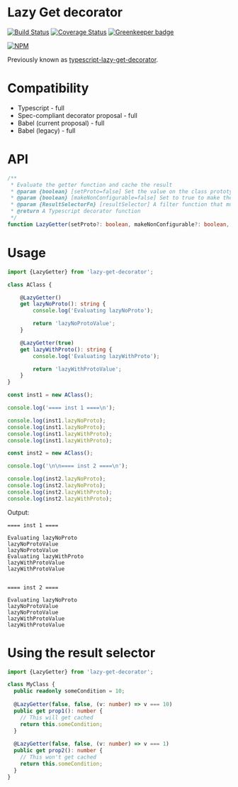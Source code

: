 # Lazy Get decorator

[![Build Status](https://travis-ci.org/Alorel/typescript-lazy-get-decorator.png?branch=2.1.0)](https://travis-ci.org/Alorel/typescript-lazy-get-decorator)
[![Coverage Status](https://coveralls.io/repos/github/Alorel/typescript-lazy-get-decorator/badge.svg?branch=2.1.0)](https://coveralls.io/github/Alorel/typescript-lazy-get-decorator?branch=2.1.0)
[![Greenkeeper badge](https://badges.greenkeeper.io/Alorel/typescript-lazy-get-decorator.svg)](https://greenkeeper.io/)

[![NPM](https://nodei.co/npm/lazy-get-decorator.png?downloads=true&downloadRank=true&stars=true)](https://www.npmjs.com/package/lazy-get-decorator)

Previously known as [typescript-lazy-get-decorator](https://www.npmjs.com/package/lazy-get-decorator).

# Compatibility

- Typescript - full
- Spec-compliant decorator proposal - full
- Babel (current proposal) - full
- Babel (legacy) - full

# API

```typescript
/**
 * Evaluate the getter function and cache the result
 * @param {boolean} [setProto=false] Set the value on the class prototype as well. Only applies to non-static getters.
 * @param {boolean} [makeNonConfigurable=false] Set to true to make the resolved property non-configurable
 * @param {ResultSelectorFn} [resultSelector] A filter function that must return true for the value to cached
 * @return A Typescript decorator function
 */
function LazyGetter(setProto?: boolean, makeNonConfigurable?: boolean, resultSelector?: (value: any) => boolean): MethodDecorator;
```

# Usage

```typescript
import {LazyGetter} from 'lazy-get-decorator';

class AClass {

    @LazyGetter()
    get lazyNoProto(): string {
        console.log('Evaluating lazyNoProto');

        return 'lazyNoProtoValue';
    }

    @LazyGetter(true)
    get lazyWithProto(): string {
        console.log('Evaluating lazyWithProto');

        return 'lazyWithProtoValue';
    }
}

const inst1 = new AClass();

console.log('==== inst 1 ====\n');

console.log(inst1.lazyNoProto);
console.log(inst1.lazyNoProto);
console.log(inst1.lazyWithProto);
console.log(inst1.lazyWithProto);

const inst2 = new AClass();

console.log('\n\n==== inst 2 ====\n');

console.log(inst2.lazyNoProto);
console.log(inst2.lazyNoProto);
console.log(inst2.lazyWithProto);
console.log(inst2.lazyWithProto);
```

Output:

    ==== inst 1 ====

    Evaluating lazyNoProto
    lazyNoProtoValue
    lazyNoProtoValue
    Evaluating lazyWithProto
    lazyWithProtoValue
    lazyWithProtoValue


    ==== inst 2 ====

    Evaluating lazyNoProto
    lazyNoProtoValue
    lazyNoProtoValue
    lazyWithProtoValue
    lazyWithProtoValue

# Using the result selector

```typescript
import {LazyGetter} from 'lazy-get-decorator';

class MyClass {
  public readonly someCondition = 10;
  
  @LazyGetter(false, false, (v: number) => v === 10)
  public get prop1(): number {
    // This will get cached
    return this.someCondition;
  }
  
  @LazyGetter(false, false, (v: number) => v === 1)
  public get prop2(): number {
    // This won't get cached
    return this.someCondition;
  }
}
```
